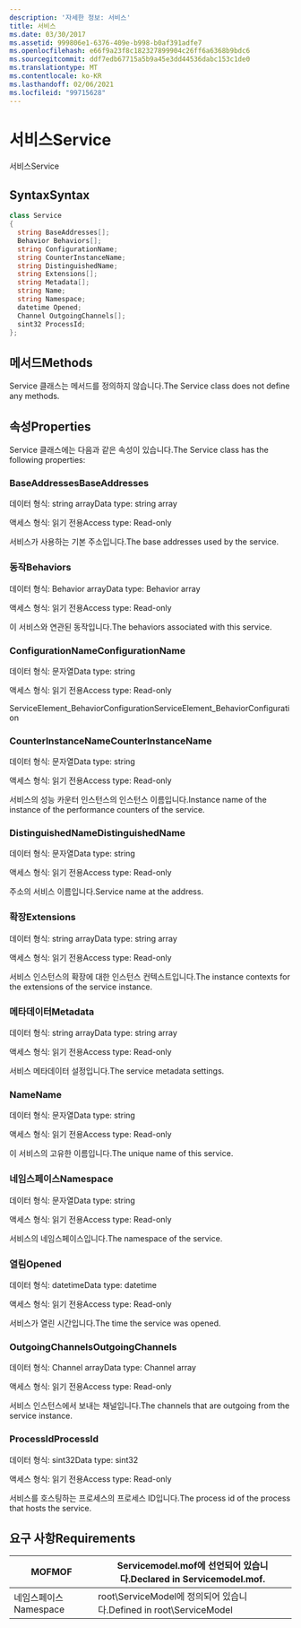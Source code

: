 ```yaml
---
description: '자세한 정보: 서비스'
title: 서비스
ms.date: 03/30/2017
ms.assetid: 999806e1-6376-409e-b998-b0af391adfe7
ms.openlocfilehash: e66f9a23f8c182327899904c26ff6a6368b9bdc6
ms.sourcegitcommit: ddf7edb67715a5b9a45e3dd44536dabc153c1de0
ms.translationtype: MT
ms.contentlocale: ko-KR
ms.lasthandoff: 02/06/2021
ms.locfileid: "99715628"
---
```

# <a name="service"></a><span data-ttu-id="e5307-103">서비스</span><span class="sxs-lookup"><span data-stu-id="e5307-103">Service</span></span>

<span data-ttu-id="e5307-104">서비스</span><span class="sxs-lookup"><span data-stu-id="e5307-104">Service</span></span>  
  
## <a name="syntax"></a><span data-ttu-id="e5307-105">Syntax</span><span class="sxs-lookup"><span data-stu-id="e5307-105">Syntax</span></span>  
  
```csharp
class Service  
{  
  string BaseAddresses[];  
  Behavior Behaviors[];  
  string ConfigurationName;  
  string CounterInstanceName;  
  string DistinguishedName;  
  string Extensions[];  
  string Metadata[];  
  string Name;  
  string Namespace;  
  datetime Opened;  
  Channel OutgoingChannels[];  
  sint32 ProcessId;  
};  
```  
  
## <a name="methods"></a><span data-ttu-id="e5307-106">메서드</span><span class="sxs-lookup"><span data-stu-id="e5307-106">Methods</span></span>  

 <span data-ttu-id="e5307-107">Service 클래스는 메서드를 정의하지 않습니다.</span><span class="sxs-lookup"><span data-stu-id="e5307-107">The Service class does not define any methods.</span></span>  
  
## <a name="properties"></a><span data-ttu-id="e5307-108">속성</span><span class="sxs-lookup"><span data-stu-id="e5307-108">Properties</span></span>  

 <span data-ttu-id="e5307-109">Service 클래스에는 다음과 같은 속성이 있습니다.</span><span class="sxs-lookup"><span data-stu-id="e5307-109">The Service class has the following properties:</span></span>  
  
### <a name="baseaddresses"></a><span data-ttu-id="e5307-110">BaseAddresses</span><span class="sxs-lookup"><span data-stu-id="e5307-110">BaseAddresses</span></span>  

 <span data-ttu-id="e5307-111">데이터 형식: string array</span><span class="sxs-lookup"><span data-stu-id="e5307-111">Data type: string array</span></span>  
  
 <span data-ttu-id="e5307-112">액세스 형식: 읽기 전용</span><span class="sxs-lookup"><span data-stu-id="e5307-112">Access type: Read-only</span></span>  
  
 <span data-ttu-id="e5307-113">서비스가 사용하는 기본 주소입니다.</span><span class="sxs-lookup"><span data-stu-id="e5307-113">The base addresses used by the service.</span></span>  
  
### <a name="behaviors"></a><span data-ttu-id="e5307-114">동작</span><span class="sxs-lookup"><span data-stu-id="e5307-114">Behaviors</span></span>  

 <span data-ttu-id="e5307-115">데이터 형식: Behavior array</span><span class="sxs-lookup"><span data-stu-id="e5307-115">Data type: Behavior array</span></span>  
  
 <span data-ttu-id="e5307-116">액세스 형식: 읽기 전용</span><span class="sxs-lookup"><span data-stu-id="e5307-116">Access type: Read-only</span></span>  
  
 <span data-ttu-id="e5307-117">이 서비스와 연관된 동작입니다.</span><span class="sxs-lookup"><span data-stu-id="e5307-117">The behaviors associated with this service.</span></span>  
  
### <a name="configurationname"></a><span data-ttu-id="e5307-118">ConfigurationName</span><span class="sxs-lookup"><span data-stu-id="e5307-118">ConfigurationName</span></span>  

 <span data-ttu-id="e5307-119">데이터 형식: 문자열</span><span class="sxs-lookup"><span data-stu-id="e5307-119">Data type: string</span></span>  
  
 <span data-ttu-id="e5307-120">액세스 형식: 읽기 전용</span><span class="sxs-lookup"><span data-stu-id="e5307-120">Access type: Read-only</span></span>  
  
 <span data-ttu-id="e5307-121">ServiceElement_BehaviorConfiguration</span><span class="sxs-lookup"><span data-stu-id="e5307-121">ServiceElement_BehaviorConfiguration</span></span>  
  
### <a name="counterinstancename"></a><span data-ttu-id="e5307-122">CounterInstanceName</span><span class="sxs-lookup"><span data-stu-id="e5307-122">CounterInstanceName</span></span>  

 <span data-ttu-id="e5307-123">데이터 형식: 문자열</span><span class="sxs-lookup"><span data-stu-id="e5307-123">Data type: string</span></span>  
  
 <span data-ttu-id="e5307-124">액세스 형식: 읽기 전용</span><span class="sxs-lookup"><span data-stu-id="e5307-124">Access type: Read-only</span></span>  
  
 <span data-ttu-id="e5307-125">서비스의 성능 카운터 인스턴스의 인스턴스 이름입니다.</span><span class="sxs-lookup"><span data-stu-id="e5307-125">Instance name of the instance of the performance counters of the service.</span></span>  
  
### <a name="distinguishedname"></a><span data-ttu-id="e5307-126">DistinguishedName</span><span class="sxs-lookup"><span data-stu-id="e5307-126">DistinguishedName</span></span>  

 <span data-ttu-id="e5307-127">데이터 형식: 문자열</span><span class="sxs-lookup"><span data-stu-id="e5307-127">Data type: string</span></span>  
  
 <span data-ttu-id="e5307-128">액세스 형식: 읽기 전용</span><span class="sxs-lookup"><span data-stu-id="e5307-128">Access type: Read-only</span></span>  
  
 <span data-ttu-id="e5307-129">주소의 서비스 이름입니다.</span><span class="sxs-lookup"><span data-stu-id="e5307-129">Service name at the address.</span></span>  
  
### <a name="extensions"></a><span data-ttu-id="e5307-130">확장</span><span class="sxs-lookup"><span data-stu-id="e5307-130">Extensions</span></span>  

 <span data-ttu-id="e5307-131">데이터 형식: string array</span><span class="sxs-lookup"><span data-stu-id="e5307-131">Data type: string array</span></span>  
  
 <span data-ttu-id="e5307-132">액세스 형식: 읽기 전용</span><span class="sxs-lookup"><span data-stu-id="e5307-132">Access type: Read-only</span></span>  
  
 <span data-ttu-id="e5307-133">서비스 인스턴스의 확장에 대한 인스턴스 컨텍스트입니다.</span><span class="sxs-lookup"><span data-stu-id="e5307-133">The instance contexts for the extensions of the service instance.</span></span>  
  
### <a name="metadata"></a><span data-ttu-id="e5307-134">메타데이터</span><span class="sxs-lookup"><span data-stu-id="e5307-134">Metadata</span></span>  

 <span data-ttu-id="e5307-135">데이터 형식: string array</span><span class="sxs-lookup"><span data-stu-id="e5307-135">Data type: string array</span></span>  
  
 <span data-ttu-id="e5307-136">액세스 형식: 읽기 전용</span><span class="sxs-lookup"><span data-stu-id="e5307-136">Access type: Read-only</span></span>  
  
 <span data-ttu-id="e5307-137">서비스 메타데이터 설정입니다.</span><span class="sxs-lookup"><span data-stu-id="e5307-137">The service metadata settings.</span></span>  
  
### <a name="name"></a><span data-ttu-id="e5307-138">Name</span><span class="sxs-lookup"><span data-stu-id="e5307-138">Name</span></span>  

 <span data-ttu-id="e5307-139">데이터 형식: 문자열</span><span class="sxs-lookup"><span data-stu-id="e5307-139">Data type: string</span></span>  
  
 <span data-ttu-id="e5307-140">액세스 형식: 읽기 전용</span><span class="sxs-lookup"><span data-stu-id="e5307-140">Access type: Read-only</span></span>  
  
 <span data-ttu-id="e5307-141">이 서비스의 고유한 이름입니다.</span><span class="sxs-lookup"><span data-stu-id="e5307-141">The unique name of this service.</span></span>  
  
### <a name="namespace"></a><span data-ttu-id="e5307-142">네임스페이스</span><span class="sxs-lookup"><span data-stu-id="e5307-142">Namespace</span></span>  

 <span data-ttu-id="e5307-143">데이터 형식: 문자열</span><span class="sxs-lookup"><span data-stu-id="e5307-143">Data type: string</span></span>  
  
 <span data-ttu-id="e5307-144">액세스 형식: 읽기 전용</span><span class="sxs-lookup"><span data-stu-id="e5307-144">Access type: Read-only</span></span>  
  
 <span data-ttu-id="e5307-145">서비스의 네임스페이스입니다.</span><span class="sxs-lookup"><span data-stu-id="e5307-145">The namespace of the service.</span></span>  
  
### <a name="opened"></a><span data-ttu-id="e5307-146">열림</span><span class="sxs-lookup"><span data-stu-id="e5307-146">Opened</span></span>  

 <span data-ttu-id="e5307-147">데이터 형식: datetime</span><span class="sxs-lookup"><span data-stu-id="e5307-147">Data type: datetime</span></span>  
  
 <span data-ttu-id="e5307-148">액세스 형식: 읽기 전용</span><span class="sxs-lookup"><span data-stu-id="e5307-148">Access type: Read-only</span></span>  
  
 <span data-ttu-id="e5307-149">서비스가 열린 시간입니다.</span><span class="sxs-lookup"><span data-stu-id="e5307-149">The time the service was opened.</span></span>  
  
### <a name="outgoingchannels"></a><span data-ttu-id="e5307-150">OutgoingChannels</span><span class="sxs-lookup"><span data-stu-id="e5307-150">OutgoingChannels</span></span>  

 <span data-ttu-id="e5307-151">데이터 형식: Channel array</span><span class="sxs-lookup"><span data-stu-id="e5307-151">Data type: Channel array</span></span>  
  
 <span data-ttu-id="e5307-152">액세스 형식: 읽기 전용</span><span class="sxs-lookup"><span data-stu-id="e5307-152">Access type: Read-only</span></span>  
  
 <span data-ttu-id="e5307-153">서비스 인스턴스에서 보내는 채널입니다.</span><span class="sxs-lookup"><span data-stu-id="e5307-153">The channels that are outgoing from the service instance.</span></span>  
  
### <a name="processid"></a><span data-ttu-id="e5307-154">ProcessId</span><span class="sxs-lookup"><span data-stu-id="e5307-154">ProcessId</span></span>  

 <span data-ttu-id="e5307-155">데이터 형식: sint32</span><span class="sxs-lookup"><span data-stu-id="e5307-155">Data type: sint32</span></span>  
  
 <span data-ttu-id="e5307-156">액세스 형식: 읽기 전용</span><span class="sxs-lookup"><span data-stu-id="e5307-156">Access type: Read-only</span></span>  
  
 <span data-ttu-id="e5307-157">서비스를 호스팅하는 프로세스의 프로세스 ID입니다.</span><span class="sxs-lookup"><span data-stu-id="e5307-157">The process id of the process that hosts the service.</span></span>  
  
## <a name="requirements"></a><span data-ttu-id="e5307-158">요구 사항</span><span class="sxs-lookup"><span data-stu-id="e5307-158">Requirements</span></span>  
  
|<span data-ttu-id="e5307-159">MOF</span><span class="sxs-lookup"><span data-stu-id="e5307-159">MOF</span></span>|<span data-ttu-id="e5307-160">Servicemodel.mof에 선언되어 있습니다.</span><span class="sxs-lookup"><span data-stu-id="e5307-160">Declared in Servicemodel.mof.</span></span>|  
|---------|-----------------------------------|  
|<span data-ttu-id="e5307-161">네임스페이스</span><span class="sxs-lookup"><span data-stu-id="e5307-161">Namespace</span></span>|<span data-ttu-id="e5307-162">root\ServiceModel에 정의되어 있습니다.</span><span class="sxs-lookup"><span data-stu-id="e5307-162">Defined in root\ServiceModel</span></span>|
